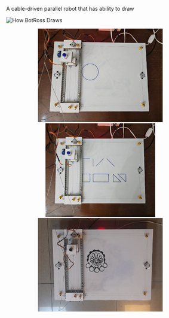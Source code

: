 A cable-driven parallel robot that has ability to draw

![How BotRoss Draws](./data/overview.gif)

<p align="center">
  <a>
    <img src="./data/BotRoss Circle.jpg" height=250>
  </a>
  <a>
    <img src="./data/BotRoss Preset.jpg" height=250>
  </a>
  <a>
    <img src="./data/BotRoss AUT.jpg" height=250>
  </a>
</p>

